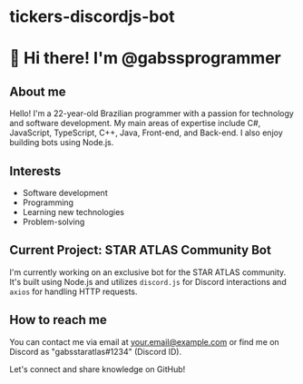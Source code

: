 # tickers-discordjs-bot
# 👋 Hi there! I'm @gabssprogrammer

## About me
Hello! I'm a 22-year-old Brazilian programmer with a passion for technology and software development. My main areas of expertise include C#, JavaScript, TypeScript, C++, Java, Front-end, and Back-end. I also enjoy building bots using Node.js.

## Interests
- Software development
- Programming
- Learning new technologies
- Problem-solving

## Current Project: STAR ATLAS Community Bot
I'm currently working on an exclusive bot for the STAR ATLAS community. It's built using Node.js and utilizes `discord.js` for Discord interactions and `axios` for handling HTTP requests.

## How to reach me
You can contact me via email at your.email@example.com or find me on Discord as "gabsstaratlas#1234" (Discord ID).

Let's connect and share knowledge on GitHub!

